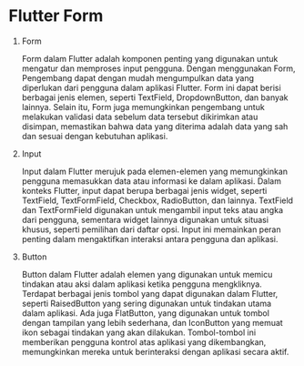 # Flutter Form

1. Form

    Form dalam Flutter adalah komponen penting yang digunakan untuk mengatur dan memproses input pengguna. Dengan menggunakan Form, Pengembang dapat dengan mudah mengumpulkan data yang diperlukan dari pengguna dalam aplikasi Flutter. Form ini dapat berisi berbagai jenis elemen, seperti TextField, DropdownButton, dan banyak lainnya. Selain itu, Form juga memungkinkan pengembang untuk melakukan validasi data sebelum data tersebut dikirimkan atau disimpan, memastikan bahwa data yang diterima adalah data yang sah dan sesuai dengan kebutuhan aplikasi.

2. Input

    Input dalam Flutter merujuk pada elemen-elemen yang memungkinkan pengguna memasukkan data atau informasi ke dalam aplikasi. Dalam konteks Flutter, input dapat berupa berbagai jenis widget, seperti TextField, TextFormField, Checkbox, RadioButton, dan lainnya. TextField dan TextFormField digunakan untuk mengambil input teks atau angka dari pengguna, sementara widget lainnya digunakan untuk situasi khusus, seperti pemilihan dari daftar opsi. Input ini memainkan peran penting dalam mengaktifkan interaksi antara pengguna dan aplikasi.

3. Button

    Button dalam Flutter adalah elemen yang digunakan untuk memicu tindakan atau aksi dalam aplikasi ketika pengguna mengkliknya. Terdapat berbagai jenis tombol yang dapat digunakan dalam Flutter, seperti RaisedButton yang sering digunakan untuk tindakan utama dalam aplikasi. Ada juga FlatButton, yang digunakan untuk tombol dengan tampilan yang lebih sederhana, dan IconButton yang memuat ikon sebagai tindakan yang akan dilakukan. Tombol-tombol ini memberikan pengguna kontrol atas aplikasi yang dikembangkan, memungkinkan mereka untuk berinteraksi dengan aplikasi secara aktif.